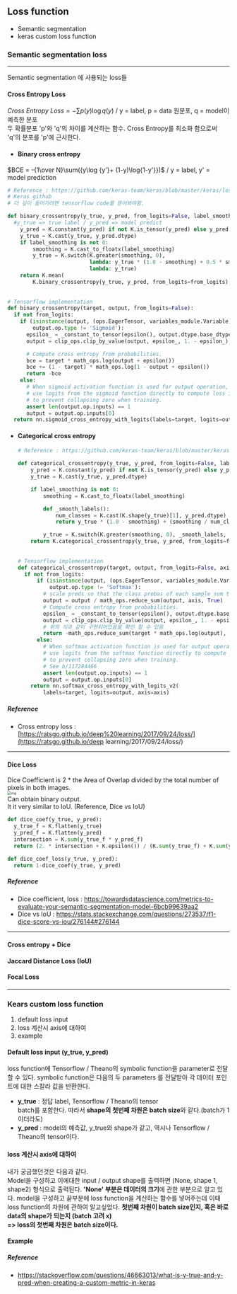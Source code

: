 ## Loss function

- Semantic segmentation
- keras custom loss function



### Semantic segmentation loss

----

Semantic segmentation 에 사용되는 loss들

#### Cross Entropy Loss

$Cross\ Entropy\ Loss = {-\sum{p(y)\log{q(y)}}}$   /  y = label, p = data 원분포, q = model이 예측한 분포  
두 확률분포 'p'와 'q'의 차이를 계산하는 함수. Cross Entropy를 최소화 함으로써 'q'의 분포를 'p'에 근사한다. 

-  #### Binary cross entropy  
$BCE = -{1\over N}\sum({y\log {y'}+ (1-y)\log{1-y'}})$     / y = label, y' = model prediction
  ```python
  # Reference : https://github.com/keras-team/keras/blob/master/keras/losses.py
  # Keras github
  # 더 깊이 들어가려면 tensorflow code를 뜯어봐야함.
  
  def binary_crossentropy(y_true, y_pred, from_logits=False, label_smoothing=0):
    #y_true => true label / y_pred => model predict
      y_pred = K.constant(y_pred) if not K.is_tensor(y_pred) else y_pred
      y_true = K.cast(y_true, y_pred.dtype)
      if label_smoothing is not 0:
          smoothing = K.cast_to_floatx(label_smoothing)
          y_true = K.switch(K.greater(smoothing, 0),
                            lambda: y_true * (1.0 - smoothing) + 0.5 * smoothing,
                            lambda: y_true)
      return K.mean(
          K.binary_crossentropy(y_true, y_pred, from_logits=from_logits), axis=-1)
    
    
  # Tensorflow implementation
  def binary_crossentropy(target, output, from_logits=False):
    if not from_logits:
      if (isinstance(output, (ops.EagerTensor, variables_module.Variable)) or
          output.op.type != 'Sigmoid'):
        epsilon_ = _constant_to_tensor(epsilon(), output.dtype.base_dtype)
        output = clip_ops.clip_by_value(output, epsilon_, 1. - epsilon_)
  
        # Compute cross entropy from probabilities.
        bce = target * math_ops.log(output + epsilon())
        bce += (1 - target) * math_ops.log(1 - output + epsilon())
        return -bce
      else:
        # When sigmoid activation function is used for output operation, we
        # use logits from the sigmoid function directly to compute loss in order
        # to prevent collapsing zero when training.
        assert len(output.op.inputs) == 1
        output = output.op.inputs[0]
    return nn.sigmoid_cross_entropy_with_logits(labels=target, logits=output)
  ```

  

- #### Categorical cross entropy  

  ```python
  # Reference : https://github.com/keras-team/keras/blob/master/keras/losses.py
  
  def categorical_crossentropy(y_true, y_pred, from_logits=False, label_smoothing=0):
      y_pred = K.constant(y_pred) if not K.is_tensor(y_pred) else y_pred
      y_true = K.cast(y_true, y_pred.dtype)
  
      if label_smoothing is not 0:
          smoothing = K.cast_to_floatx(label_smoothing)
  
          def _smooth_labels():
              num_classes = K.cast(K.shape(y_true)[1], y_pred.dtype)
              return y_true * (1.0 - smoothing) + (smoothing / num_classes)
  
          y_true = K.switch(K.greater(smoothing, 0), _smooth_labels, lambda: y_true)
      return K.categorical_crossentropy(y_true, y_pred, from_logits=from_logits)
    
    
  # Tensorflow implementation
  def categorical_crossentropy(target, output, from_logits=False, axis=-1):
    if not from_logits:
        if (isinstance(output, (ops.EagerTensor, variables_module.Variable)) or
            output.op.type != 'Softmax'):
          # scale preds so that the class probas of each sample sum to 1
          output = output / math_ops.reduce_sum(output, axis, True)
          # Compute cross entropy from probabilities.
          epsilon_ = _constant_to_tensor(epsilon(), output.dtype.base_dtype)
          output = clip_ops.clip_by_value(output, epsilon_, 1. - epsilon_)
          # 위의 식과 같이 구현되어있음을 확인 할 수 있음
          return -math_ops.reduce_sum(target * math_ops.log(output), axis)
        else:
          # When softmax activation function is used for output operation, we
          # use logits from the softmax function directly to compute loss in order
          # to prevent collapsing zero when training.
          # See b/117284466
          assert len(output.op.inputs) == 1
          output = output.op.inputs[0]
      return nn.softmax_cross_entropy_with_logits_v2(
          labels=target, logits=output, axis=axis)
  ```
  

##### Reference

- Cross entropy loss : [https://ratsgo.github.io/deep%20learning/2017/09/24/loss/](https://ratsgo.github.io/deep learning/2017/09/24/loss/) 



----

#### Dice Loss
Dice Coefficient is 2 \* the Area of Overlap divided by the total number of pixels in both images.  
<img src="https://miro.medium.com/max/429/1*yUd5ckecHjWZf6hGrdlwzA.png" alt="img" style="zoom:50%;" />   
Can obtain binary output.  
It it very similar to IoU. (Reference, Dice vs IoU)

  ```python
def dice_coef(y_true, y_pred):
    y_true_f = K.flatten(y_true)
    y_pred_f = K.flatten(y_pred)
    intersection = K.sum(y_true_f * y_pred_f)
    return (2. * intersection + K.epsilon()) / (K.sum(y_true_f) + K.sum(y_pred_f) + K.epsilon())

def dice_coef_loss(y_true, y_pred):
    return 1-dice_coef(y_true, y_pred)
  ```

##### Reference

- Dice coefficient, loss : https://towardsdatascience.com/metrics-to-evaluate-your-semantic-segmentation-model-6bcb99639aa2
- Dice vs IoU : https://stats.stackexchange.com/questions/273537/f1-dice-score-vs-iou/276144#276144

----

#### Cross entropy + Dice



#### Jaccard Distance Loss (IoU)



#### Focal Loss



----

### Kears custom loss function

1. default loss input
2. loss 계산시 axis에 대하여
3. example



#### Default loss input (y_true, y_pred)

loss function에 Tensorflow / Theano의 symbolic function을 parameter로 전달 할 수 있다. symbolic function은 다음의 두 parameters 를 전달받아 각 데이터 포인트에 대한 스칼라 값을 반환한다.

- **y_true**  :  정답 label, Tensorflow / Theano의 tensor  
  batch를 포함한다. 따라서 **shape의 첫번째 차원은 batch size**와 같다.(batch가 1이더라도)     
- **y_pred** :  model의 예측값, y_true와 shape가 같고, 역시나 Tensorflow / Theano의 tensor이다.  

  

#### loss 계산시 axis에 대하여

내가 궁금했던것은 다음과 같다.  
 Model을 구성하고 이에대한 input / output shape를 출력하면 (None, shape 1, shape2) 형식으로 출력된다. **'None' 부분은 데이터의 크기**에 관한 부분으로 알고 있다. model을 구성하고 끝부분에 loss function을 계산하는 함수를 넣어주는데 이때 loss function의 차원에 관하여 알고싶었다. **첫번째 차원이 batch size인지, 혹은 바로 data의 shape가 되는지 (batch 고려 x)**    
**=> loss의 첫번째 차원은 batch size이다.** 

  

#### Example







##### Reference

- https://stackoverflow.com/questions/46663013/what-is-y-true-and-y-pred-when-creating-a-custom-metric-in-keras







